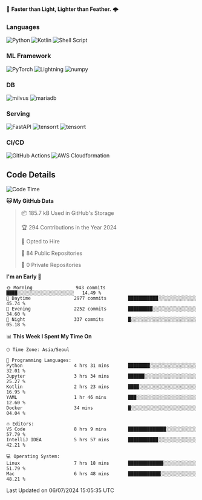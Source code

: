 :rocket: **Faster than Light, Lighter than Feather.** 🌩️

### Languages
![Python](https://img.shields.io/badge/python-3670A0?style=for-the-badge&logo=python&logoColor=ffdd54) ![Kotlin](https://img.shields.io/badge/kotlin-%237F52FF.svg?style=for-the-badge&logo=kotlin&logoColor=white) ![Shell Script](https://img.shields.io/badge/shell_script-%23121011.svg?style=for-the-badge&logo=gnu-bash&logoColor=white)


### ML Framework
<img alt="PyTorch" src ="https://img.shields.io/badge/PyTorch-EE4C2C.svg?&style=for-the-badge&logo=PyTorch&logoColor=white"/> ![Lightning](https://img.shields.io/badge/lightning-792EE5.svg?style=for-the-badge&logo=lightning&logoColor=white) <img alt="numpy" src ="https://img.shields.io/badge/NumPy-013243.svg?&style=for-the-badge&logo=NumPy&logoColor=white"/> 

### DB
<img alt="milvus" src ="https://img.shields.io/badge/milvus-00A1EA.svg?&style=for-the-badge&logo=milvus&logoColor=white"/> <img alt="mariadb" src ="https://img.shields.io/badge/mariadb-003545.svg?&style=for-the-badge&logo=mariadb&logoColor=white"/>


### Serving
<img alt="FastAPI" src ="https://img.shields.io/badge/FastAPI-3E8E84.svg?&style=for-the-badge&logo=FastAPI&logoColor=white"/> <img alt="tensorrt" src ="https://img.shields.io/badge/TensorRT-76B900.svg?&style=for-the-badge&logo=nvidia&logoColor=white"/> <img alt="tensorrt" src ="https://img.shields.io/badge/Onnx-005CED.svg?&style=for-the-badge&logo=onnx&logoColor=white"/>

### CI/CD
![GitHub Actions](https://img.shields.io/badge/github%20actions-%232671E5.svg?style=for-the-badge&logo=githubactions&logoColor=white) ![AWS Cloudformation](https://img.shields.io/badge/AWS_Cloudformation-%23FF9900.svg?style=for-the-badge&logo=amazonwebservices&logoColor=white)


## Code Details

<!--START_SECTION:waka-->
![Code Time](http://img.shields.io/badge/Code%20Time-464%20hrs%2037%20mins-blue)

**🐱 My GitHub Data** 

> 📦 185.7 kB Used in GitHub's Storage 
 > 
> 🏆 294 Contributions in the Year 2024
 > 
> 💼 Opted to Hire
 > 
> 📜 84 Public Repositories 
 > 
> 🔑 0 Private Repositories 
 > 
**I'm an Early 🐤** 

```text
🌞 Morning                943 commits         ████░░░░░░░░░░░░░░░░░░░░░   14.49 % 
🌆 Daytime                2977 commits        ███████████░░░░░░░░░░░░░░   45.74 % 
🌃 Evening                2252 commits        █████████░░░░░░░░░░░░░░░░   34.60 % 
🌙 Night                  337 commits         █░░░░░░░░░░░░░░░░░░░░░░░░   05.18 % 
```


📊 **This Week I Spent My Time On** 

```text
🕑︎ Time Zone: Asia/Seoul

💬 Programming Languages: 
Python                   4 hrs 31 mins       ████████░░░░░░░░░░░░░░░░░   32.01 % 
Jupyter                  3 hrs 34 mins       ██████░░░░░░░░░░░░░░░░░░░   25.27 % 
Kotlin                   2 hrs 23 mins       ████░░░░░░░░░░░░░░░░░░░░░   16.95 % 
YAML                     1 hr 46 mins        ███░░░░░░░░░░░░░░░░░░░░░░   12.60 % 
Docker                   34 mins             █░░░░░░░░░░░░░░░░░░░░░░░░   04.04 % 

🔥 Editors: 
VS Code                  8 hrs 9 mins        ██████████████░░░░░░░░░░░   57.79 % 
IntelliJ IDEA            5 hrs 57 mins       ███████████░░░░░░░░░░░░░░   42.21 % 

💻 Operating System: 
Linux                    7 hrs 18 mins       █████████████░░░░░░░░░░░░   51.79 % 
Mac                      6 hrs 48 mins       ████████████░░░░░░░░░░░░░   48.21 % 
```


 Last Updated on 06/07/2024 15:05:35 UTC
<!--END_SECTION:waka-->
